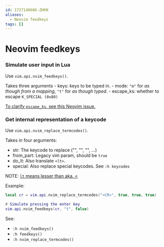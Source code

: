 ```yaml
---
id: 1727148606-ZHKN
aliases:
  - Neovim feedkeys
tags: []
---
```


# Neovim feedkeys

### Simulate user input in Lua

Use `vim.api.nvim_feedkeys()`.

Takes three arguments
      - keys: keys to be typed in.
      - mode: `"m"` for _as though from a mapping_, `"t"` for _as though typed_.
      - escape_ks: whether to escape `K_SPECIAL (0x80)`

[To clarify `escape_ks`, see this Neovim issue.](https://github.com/neovim/neovim/issues/12297)

### Get internal representation of a keycode

Use `vim.api.nvim_replace_termcodes()`.

Takes in four arguments:
- str: The keycode to replace ("<CR>", "<Esc>", "<C-o>", ...)
- from_part: Legacy vim param, should be `true`
- do_lt: Also translate `<lt>`.
- special: Also replace special keycodes. See `:h keycodes`

NOTE: [`lt` means lesser than aka. \<](https://neovim.io/doc/user/intro.html#%3Clt%3E)

Example:
```lua
local cr = vim.api.nvim_replace_termcodes("<CR>", true, true, true)

# Simulate pressing the enter key
vim.api.nvim_feedkeys(cr, "t", false)
```

See: 
- `:h nvim_feedkeys()`
- `:h feedkeys()`
- `:h nvim_replace_termcodes()`

